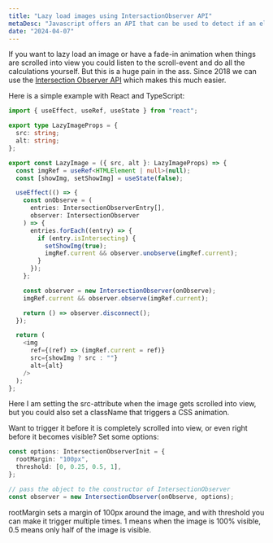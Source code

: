```yaml
---
title: "Lazy load images using IntersactionObserver API"
metaDesc: "Javascript offers an API that can be used to detect if an element is scrolled into view or not. We can use this API to postpone loading images until user scrolls down"
date: "2024-04-07"
---
```


If you want to lazy load an image or have a fade-in animation when things are scrolled into view you could listen to the scroll-event and do all the calculations yourself. But this is a huge pain in the ass. Since 2018 we can use the [Intersection Observer API](https://developer.mozilla.org/en-US/docs/Web/API/IntersectionObserver) which makes this much easier.

Here is a simple example with React and TypeScript:

```typescript
import { useEffect, useRef, useState } from "react";

export type LazyImageProps = {
  src: string;
  alt: string;
};

export const LazyImage = ({ src, alt }: LazyImageProps) => {
  const imgRef = useRef<HTMLElement | null>(null);
  const [showImg, setShowImg] = useState(false);

  useEffect(() => {
    const onObserve = (
      entries: IntersectionObserverEntry[],
      observer: IntersectionObserver
    ) => {
      entries.forEach((entry) => {
        if (entry.isIntersecting) {
          setShowImg(true);
          imgRef.current && observer.unobserve(imgRef.current);
        }
      });
    };

    const observer = new IntersectionObserver(onObserve);
    imgRef.current && observer.observe(imgRef.current);

    return () => observer.disconnect();
  });

  return (
    <img
      ref={(ref) => (imgRef.current = ref)}
      src={showImg ? src : ""}
      alt={alt}
    />
  );
};
```

Here I am setting the src-attribute when the image gets scrolled into view, but you could also set a className that triggers a CSS animation.

Want to trigger it before it is completely scrolled into view, or even right before it becomes visible? Set some options:

```typescript
const options: IntersectionObserverInit = {
  rootMargin: "100px",
  threshold: [0, 0.25, 0.5, 1],
};

// pass the object to the constructor of IntersectionObserver
const observer = new IntersectionObserver(onObserve, options);
```

rootMargin sets a margin of 100px around the image, and with threshold you can make it trigger multiple times. 1 means when the image is 100% visible, 0.5 means only half of the image is visible.
